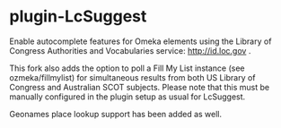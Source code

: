 # plugin-LcSuggest
Enable autocomplete features for Omeka elements using the Library of Congress Authorities and Vocabularies service: http://id.loc.gov .  

This fork also adds the option to poll a Fill My List instance (see ozmeka/fillmylist) for simultaneous results from both US Library of Congress and Australian SCOT subjects.  Please note that this must be manually configured in the plugin setup as usual for LcSuggest.

Geonames place lookup support has been added as well.
